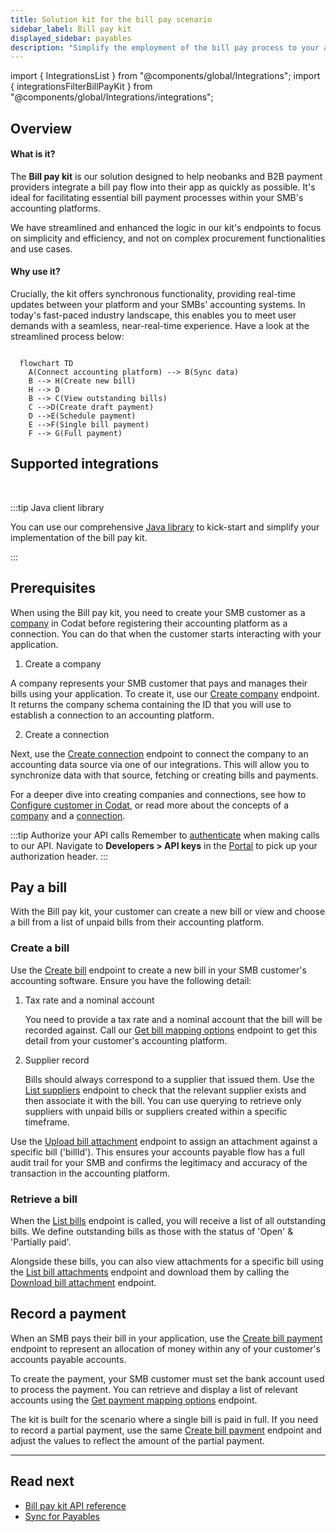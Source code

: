 ```yaml
---
title: Solution kit for the bill pay scenario
sidebar_label: Bill pay kit
displayed_sidebar: payables
description: "Simplify the employment of the bill pay process to your app with our solution kit"
---
```


import { IntegrationsList } from "@components/global/Integrations";
import { integrationsFilterBillPayKit } from "@components/global/Integrations/integrations";

## Overview

#### What is it?

The **Bill pay kit** is our solution designed to help neobanks and B2B payment providers integrate a bill pay flow into their app as quickly as possible. It's ideal for facilitating essential bill payment processes within your SMB's accounting platforms.

We have streamlined and enhanced the logic in our kit's endpoints to focus on simplicity and efficiency, and not on complex procurement functionalities and use cases.

#### Why use it?

Crucially, the kit offers synchronous functionality, providing real-time updates between your platform and your SMBs' accounting systems. In today's fast-paced industry landscape, this enables you to meet user demands with a seamless, near-real-time experience. Have a look at the streamlined process below: 

```mermaid

  flowchart TD
    A(Connect accounting platform) --> B(Sync data)
    B --> H(Create new bill)
    H --> D
    B --> C(View outstanding bills)
    C -->D(Create draft payment)
    D -->E(Schedule payment)
    E -->F(Single bill payment)
    F --> G(Full payment)

```

## Supported integrations

<br />

<IntegrationsList filter={integrationsFilterBillPayKit} />

:::tip Java client library

You can use our comprehensive [Java library](https://github.com/codatio/client-sdk-java/tree/main/sync-for-payables) to kick-start and simplify your implementation of the bill pay kit.

:::

## Prerequisites

When using the Bill pay kit, you need to create your SMB customer as a [company](../terms/company) in Codat before registering their accounting platform as a connection. You can do that when the customer starts interacting with your application.  

1. Create a company 

A company represents your SMB customer that pays and manages their bills using your application. To create it, use our [Create company](/sync-for-payables-v2-api#/operations/create-company) endpoint. It returns the company schema containing the ID that you will use to establish a connection to an accounting platform.

2. Create a connection

Next, use the [Create connection](/sync-for-payables-v2-api#/operations/create-connection) endpoint to connect the company to an accounting data source via one of our integrations. This will allow you to synchronize data with that source, fetching or creating bills and payments. 

For a deeper dive into creating companies and connections, see how to [Configure customer in Codat](/payables/configure-customer), or read more about the concepts of a [company](/core-concepts/companies) and a [connection](/core-concepts/connections).

:::tip Authorize your API calls
Remember to [authenticate](/using-the-api/authentication) when making calls to our API. Navigate to **Developers > API keys** in the [Portal](https://app.codat.io/) to pick up your authorization header.
:::

## Pay a bill

With the Bill pay kit, your customer can create a new bill or view and choose a bill from a list of unpaid bills from their accounting platform. 

### Create a bill

Use the [Create bill](/sync-for-payables-v2-api#/operations/create-bill) endpoint to create a new bill in your SMB customer's accounting software. Ensure you have the following detail:

1. Tax rate and a nominal account

    You  need to provide a tax rate and a nominal account that the bill will be recorded against. Call our [Get bill mapping options](/sync-for-payables-v2-api#/operations/get-mapping-options-bills) endpoint to get this detail from your customer's accounting platform. 

2. Supplier record

    Bills should always correspond to a supplier that issued them. Use the [List suppliers](https://docs.codat.io/sync-for-payables-v2-api#/operations/list-suppliers) endpoint to check that the relevant supplier exists and then associate it with the bill. You can use querying to retrieve only suppliers with unpaid bills or suppliers created within a specific timeframe. 

Use the [Upload bill attachment](https://docs.codat.io/sync-for-payables-v2-api#/operations/upload-bill-attachment) endpoint to assign an attachment against a specific bill ('billId'). This ensures your accounts payable flow has a full audit trail for your SMB and confirms the legitimacy and accuracy of the transaction in the accounting platform. 

### Retrieve a bill

When the [List bills](/sync-for-payables-v2-api#/operations/list-bills) endpoint is called, you will receive a list of all outstanding bills. We define outstanding bills as those with the status of 'Open' & 'Partially paid'. 

Alongside these bills, you can also view attachments for a specific bill using the [List bill attachments](/sync-for-payables-v2-api#/operations/list-bill-attachments) endpoint and download them by calling the [Download bill attachment](/sync-for-payables-v2-api#/operations/download-bill-attachment) endpoint.

## Record a payment 

When an SMB pays their bill in your application, use the [Create bill payment](/sync-for-payables-v2-api#/operations/create-bill-payment) endpoint to represent an allocation of money within any of your customer's accounts payable accounts. 

To create the payment, your SMB customer must set the bank account used to process the payment. You can retrieve and display a list of relevant accounts using the [Get payment mapping options](/sync-for-payables-v2-api#/operations/get-mapping-options-payments) endpoint.

The kit is built for the scenario where a single bill is paid in full. If you need to record a partial payment, use the same [Create bill payment](/sync-for-payables-v2-api#/operations/create-bill-payment) endpoint and adjust the values to reflect the amount of the partial payment.

---
## Read next

- [Bill pay kit API reference](/sync-for-payables-v2-api#/)
- [Sync for Payables](/payables/overview)
